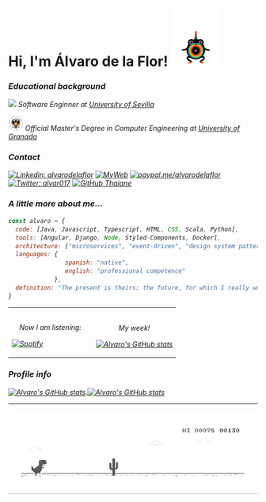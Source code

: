# Hi, I'm Álvaro de la Flor! <img alt="hi" width=100 src="img/hi.gif"/>

### *Educational background*

<p><img src="https://www.gbif.es/wp-content/uploads/2007/08/Departamento-Biologia-Vegetal-y-Ecologia-Universidad-de-Sevilla-1.png" width="30"><em> Software Enginner at <a href="http://www.us.es">University of Sevilla</a></br>

<p><img src="img/UGR-Logo.png" width="30"><em> Official Master's Degree in Computer Engineering at <a href="http://www.ugr.es">University of Granada</a></br>

### *Contact*

[![Linkedin: alvarodelaflor](https://img.shields.io/badge/-alvarodelaflor-blue?style=flat-square&logo=Linkedin&logoColor=white&link=https://www.linkedin.com/in/alvarodelaflor/)](https://www.linkedin.com/in/alvarodelaflor/)
[![MyWeb](https://img.shields.io/badge/Personal%20Website-alvarodelaflor.com-blue)](https://www.alvarodelaflor.com)
[![paypal.me/alvarodelaflor](https://ionicabizau.github.io/badges/paypal.svg)](https://www.paypal.me/alvarodelaflor)
[![Twitter: alvar017](https://img.shields.io/twitter/follow/alvar017?style=social)](https://twitter.com/alvar017)
[![GitHub Thaiane](https://img.shields.io/github/followers/alvarodelaflor?label=follow&style=social)](https://github.com/alvarodelaflor)


### *A little more about me...*  

```javascript
const alvaro = {
  code: [Java, Javascript, Typescript, HTML, CSS, Scala, Python],
  tools: [Angular, Django, Node, Styled-Components, Docker],
  architecture: ["microservices", "event-driven", "design system pattern"],
  languages: {
                spanish: "native",
                english: "professional competence"
             },
  definition: "The present is theirs; the future, for which I really worked, is mine"
}
```

<table width="100%">
  <tr>
    <td width="50%">
      <p align="center">Now I am listening:</p>
      <a href="https://open.spotify.com/user/1184303827">
        <img align="center" src="https://alvarodelaflor-ecjznbi1h-alvarodelaflor.vercel.app/api/spotify" alt="Spotify" />
      </a>
    </td>
    <td width="50%">
    <br>
      <p align="center">My week!</p>
      <a href="https://wakatime.com/@alvarodelaflor">
        <img align="center" src="https://github-readme-stats.vercel.app/api/wakatime?username=alvarodelaflor&v=2" alt="Alvaro's GitHub stats" />
      </a>
      </p>
    </td>
  </tr>
</table>

### *Profile info*  

<a href="https://github.com/alvarodelaflor">
  <img align="center" src="https://github-readme-stats.vercel.app/api?username=alvarodelaflor&show_icons=true&title_color=151515&icon_color=79ff97&text_color=9f9f9f&bg_color=fff" alt="Alvaro's GitHub stats" />
</a>

<a href="https://github.com/alvarodelaflor">
  <img align="center" src="https://github-readme-stats.vercel.app/api/top-langs?username=alvarodelaflor&show_icons=true&title_color=151515&icon_color=79ff97&text_color=9f9f9f&bg_color=fff" alt="Alvaro's GitHub stats" />
</a>

---

<a href="https://github.com/alvarodelaflor">
  <img align="center" src="img/dino.gif" alt="Dino" />
</a>
